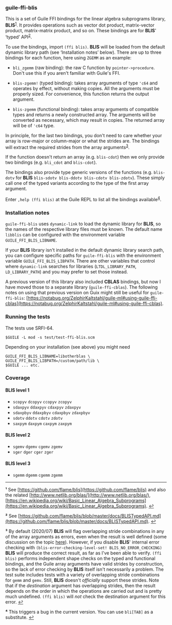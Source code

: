 
### guile-ffi-blis

This is a set of Guile FFI bindings for the linear algebra subprograms library,
**BLIS**<sup id="a1">[1](#f1)</sup>. It provides operations such as vector dot
product, matrix-vector product, matrix-matrix product, and so on.  These
bindings are for **BLIS**' ‘typed’ API<sup id="a2">[2](#f2)</sup>.

To use the bindings, import `(ffi blis)`. **BLIS** will be loaded from the
default dynamic library path (see ‘Installation notes’ below). There are up to
three bindings for each function, here using `ZGEMM` as an example:

- `bli_zgemm` (raw binding): the raw C function by `pointer->procedure`. Don't
  use this if you aren't familiar with Guile's FFI.

- `blis-zgemm!` (typed binding): takes array arguments of type `'c64` and operates by
  effect, without making copies. All the arguments must be properly sized. For
  convenience, this function returns the output argument.

- `blis-zgemm` (functional binding): takes array arguments of compatible types and
  returns a newly constructed array. The arguments will be converted as
  necessary, which may result in copies.  The returned array will be of `'c64`
  type.

In principle, for the last two bindings, you don't need to care whether your
array is row-major or column-major or what the strides are. The bindings will
extract the required strides from the array arguments<sup id="a3">[3](#f3)</sup>.

If the function doesn't return an array (e.g. `blis-cdot`) then we only provide
two bindings (e.g. `bli_cdot` and `blis-cdot`).

The bindings also provide type generic versions of the functions
(e.g. `blis-dotv` for **BLIS** `blis-sdotv blis-ddotv blis-cdotv
blis-zdotv`). These simply call one of the typed variants according to the type
of the first array argument.

Enter `,help (ffi blis)` at the Guile REPL to list all the bindings
available<sup id="a4">[4](#f4)</sup>.

### Installation notes

`guile-ffi-blis` uses `dynamic-link` to load the dynamic library for **BLIS**,
so the names of the respective library files must be known. The default name
`libblis` can be configured with the environment variable
`GUILE_FFI_BLIS_LIBNAME`.

If your **BLIS** library isn't installed in the default dynamic library search
path, you can configure specific paths for `guile-ffi-blis` with the environment
variable `GUILE_FFI_BLIS_LIBPATH`. There are other variables that control where
`dynamic-link` searches for libraries (`LTDL_LIBRARY_PATH`, `LD_LIBRARY_PATH`)
and you may prefer to set those instead.

A previous version of this library also included **CBLAS** bindings, but now I have moved those to a
separate library (`guile-ffi-cblas`). The following notes on using that previous version on Guix
might still be useful for `guile-ffi-blis`:
[https://notabug.org/ZelphirKaltstahl/guile-ml#using-guile-ffi-cblas](https://notabug.org/ZelphirKaltstahl/guile-ml#using-guile-ffi-cblas).

### Running the tests

The tests use SRFI-64.

```
$GUILE -L mod -s test/test-ffi-blis.scm
```

Depending on your installation (see above) you might need

```
GUILE_FFI_BLIS_LIBNAME=libotherblas \
GUILE_FFI_BLIS_LIBPATH=/custom/path/lib \
$GUILE ... etc.
```

### Coverage

#### BLIS level 1

* `scopyv` `dcopyv` `ccopyv` `zcopyv`
* `sdaxpyv` `ddaxpyv` `cdaxpyv` `zdaxpyv`
* `sdaxpbyv` `ddaxpbyv` `cdaxpbyv` `zdaxpbyv`
* `sdotv` `ddotv` `cdotv` `zdotv`
* `saxpym` `daxpym` `caxpym` `zaxpym`

#### BLIS level 2

* `sgemv` `dgemv` `cgemv` `zgemv`
* `sger` `dger` `cger` `zger`

#### BLIS level 3

* `sgemm` `dgemm` `cgemm` `zgemm`

***

<b id="f1">¹</b> See [https://github.com/flame/blis](https://github.com/flame/blis) and also the related [http://www.netlib.org/blas/](http://www.netlib.org/blas/),  [https://en.wikipedia.org/wiki/Basic_Linear_Algebra_Subprograms](https://en.wikipedia.org/wiki/Basic_Linear_Algebra_Subprograms). [↩](#a1)

<b id="f2">²</b> See [https://github.com/flame/blis/blob/master/docs/BLISTypedAPI.md](https://github.com/flame/blis/blob/master/docs/BLISTypedAPI.md). [↩](#a2)

<b id="f3">³</b> By default (2020/07) **BLIS** will flag overlapping stride
combinations in any of the array arguments as errors, even when the result is
well defined (some discussion on the topic
[here](https://groups.google.com/forum/#!topic/blis-discuss/ANM7i1ZpuwU)). However,
if you disable **BLIS**' internal error checking with
`(blis-error-checking-level-set! BLIS_NO_ERROR_CHECKING)` **BLIS** will produce
the correct result, as far as I've been able to verify. `(ffi blis)` performs
independent shape checks on the typed and functional bindings, and the Guile
array arguments have valid strides by construction, so the lack of error
checking by **BLIS** itself isn't necessarily a problem. The test suite includes
tests with a variety of overlapping stride combinations for `gemm` and
`gemv`. Still, **BLIS** doesn't *officially* support these strides. Note that if
the *destination* argument has overlapping strides, then the result depends on
the order in which the operations are carried out and is pretty much
undefined. `(ffi blis)` will *not* check the destination argument for this
error. [↩](#a3)

<b id="f4">⁴</b> This triggers a bug in the current version. You can use
`bli[TAB]` as a substitute. [↩](#a5)
